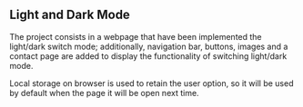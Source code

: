 ## Light and Dark Mode

The project consists in a webpage that have been implemented the light/dark switch mode; additionally, navigation bar, buttons, images and a contact page are added to display the functionality of switching light/dark mode. 

Local storage on browser is used to retain the user option, so it will be used by default when the page it will be open next time.